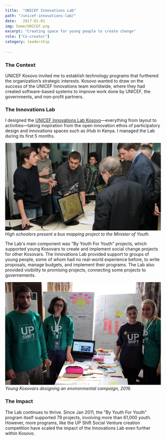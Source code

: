 ```yaml
---
title:  "UNICEF Innovations Lab"
path: "/unicef-innovations-lab/"
date:   2017-01-01
img: home/UNICEF.png
excerpt: "Creating space for young people to create change"
role: ["Co-creator"]
category: leadership

---
```


### The Context

UNICEF Kosovo invited me to establish technology programs that furthered the organization’s strategic interests. Kosovo wanted to draw on the success of the UNICEF Innovations team worldwide, where they had created software-based systems to improve work done by UNICEF, the governments, and non-profit partners.

### The Innovations Lab

I designed the [UNICEF Innovations Lab Kosovo](http://kosovoinnovations.org/)—everything from layout to activities—taking inspiration from the open innovation ethos of participatory design and innovations spaces such as iHub in Kenya. I managed the Lab during its first 5 months.

![Flossk](./Flossk.png)
*High schoolers present a bus mapping project to the Minister of Youth.*

The Lab's main component was "By Youth For Youth" projects, which supported young Kosovars to create and implement social change projects for other Kosovars. The Innovations Lab provided support to groups of young people, some of whom had no real-world experience before, to write proposals, manage budgets, and implement their programs. The Lab also provided visibility to promising projects, connecting some projects to governements.

![Upshit](./Upshift.png)
*Young Kosovars designing an environmental campaign, 2016.*

### The Impact

The Lab continues to thrive. Since Jan 2011, the "By Youth For Youth" program itself supported 79 projects, involving more than 61,000 youth. However, more programs, like the UP Shift Social Venture creation competition have scaled the impact of the Innovations Lab even further within Kosovo.
